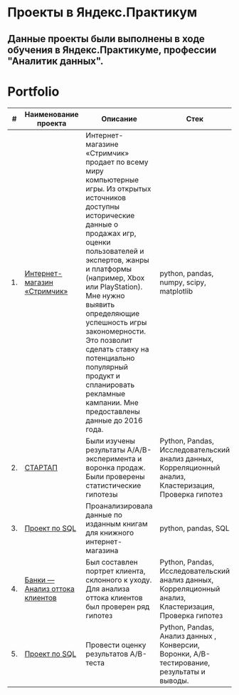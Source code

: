 # Проекты в Яндекс.Практикум
## Данные проекты были выполнены в ходе обучения в Яндекс.Практикуме, профессии "Аналитик данных".


# Portfolio

| #    | Наименование проекта                | Описание          | Стек       
| ---- | ----------- | ------ | -------------------- |
| 1.   | [Интернет-магазин «Стримчик»](https://github.com/ishunkinsa/yandex_practicum_DA/tree/main/yandex_practicum_da_project_1) | Интернет-магазине «Стримчик» продает по всему миру компьютерные игры. Из открытых источников доступны исторические данные о продажах игр, оценки пользователей и экспертов, жанры и платформы (например, Xbox или PlayStation). Мне нужно выявить определяющие успешность игры закономерности. Это позволит сделать ставку на потенциально популярный продукт и спланировать рекламные кампании. Мне предоставлены данные до 2016 года. | python, pandas, numpy, scipy, matplotlib       |
| 2.   | [СТАРТАП](https://github.com/ishunkinsa/yandex_practicum_DA/tree/main/yandex_practicum_da_project_2) | Были изучены результаты A/A/B-эксперимента и воронка продаж. Были проверены статистические гипотезы| Python, Pandas, Исследовательский анализ данных, Корреляционный анализ, Кластеризация, Проверка гипотез |
| 3.   | [Проект по SQL](https://github.com/ishunkinsa/yandex_practicum_DA/tree/main/yandex_practicum_final_SQL) | Проанализировала данные по изданным книгам для книжного интернет-магазина | python, pandas, SQL |
 | 4.   | [Банки — Анализ оттока клиентов](https://github.com/ishunkinsa/yandex_practicum_DA/tree/main/yandex_practicum_final_project) | Был составлен портрет клиента, склонного к уходу. Для анализа оттока клиентов был проверен ряд гипотез| Python, Pandas, Исследовательский анализ данных, Корреляционный анализ, Кластеризация, Проверка гипотез |
| 5.   | [Проект по SQL](https://github.com/ishunkinsa/yandex_practicum_DA/tree/main/yandex_practicum_final_project_a-b-testing) | Провести оценку результатов A/B-теста | Python, Pandas, Анализ данных , Конверсии, Воронки, A/B-тестирование, результаты и выводы. |
